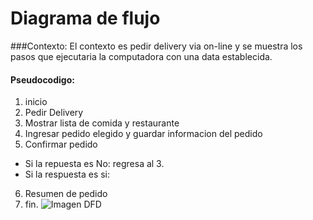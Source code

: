 # Diagrama de flujo
###Contexto:
El contexto es pedir delivery via on-line y se muestra los pasos que ejecutaria la computadora con una data establecida.
#### Pseudocodigo:
1. inicio
2. Pedir Delivery
3. Mostrar lista de comida y restaurante
4. Ingresar pedido elegido y guardar informacion del pedido
5. Confirmar pedido
  - Si la repuesta es No: regresa al 3.
  - Si la respuesta es si:
6. Resumen de pedido
7. fin.
![Imagen DFD](http://i68.tinypic.com/14ln6ur.jpg)
